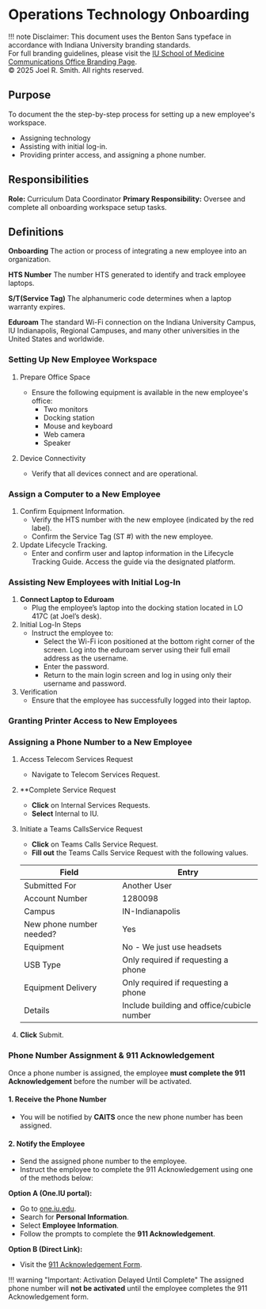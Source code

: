# Operations Technology Onboarding

!!! note Disclaimer:
    This document uses the Benton Sans typeface in accordance with Indiana University branding standards.  
    For full branding guidelines, please visit the [IU School of Medicine Communications Office Branding Page](https://medicine.iu.edu/brand).  
    © 2025 Joel R. Smith. All rights reserved.

## Purpose

To document the the step-by-step process for setting up a new employee's workspace.

- Assigning technology
- Assisting with initial log-in.  
- Providing printer access, and assigning a phone number.

## Responsibilities

**Role:** Curriculum Data Coordinator
**Primary Responsibility:** Oversee and complete all onboarding workspace setup tasks.

## Definitions

**Onboarding**
The action or process of integrating a new employee into an organization.

**HTS Number**
The number HTS generated to identify and track employee laptops.

**S/T(Service Tag)**
The alphanumeric code determines when a laptop warranty expires.

**Eduroam**
The standard Wi-Fi connection on the Indiana University Campus, IU Indianapolis, Regional Campuses, and many other universities in the United States and worldwide.

### Setting Up New Employee Workspace

1. Prepare Office Space
   - Ensure the following equipment is available in the new employee's office:
      - Two monitors
      - Docking station
      - Mouse and keyboard
      - Web camera
      - Speaker

2. Device Connectivity
   - Verify that all devices connect and are operational.

### Assign a Computer to a New Employee

1. Confirm Equipment Information.
   - Verify the HTS number with the new employee (indicated by the red label).
   - Confirm the Service Tag (ST #) with the new employee.
2. Update Lifecycle Tracking.
   - Enter and confirm user and laptop information in the Lifecycle Tracking Guide. Access the guide via the designated platform.

### Assisting New Employees with Initial Log-In

1. **Connect Laptop to Eduroam**
   - Plug the employee’s laptop into the docking station located in LO 417C (at Joel’s desk).<!--this step is no longer necessary, employees sign into eduroam instead.-->
2. Initial Log-In Steps
   - Instruct the employee to:
     - Select the Wi-Fi icon positioned at the bottom right corner of the screen. Log into the eduroam server using their full email address as the username.
     - Enter the password.
     - Return to the main login screen and log in using only their username and password.
3. Verification
   - Ensure that the employee has successfully logged into their laptop.

### Granting Printer Access to New Employees

<!-- This entire section is outdated.  The Merb has new instructions>
1.	Access the Printer Directory
o	Click on the Search bar and type Run.
2.	For Long Hall
o	Type \\IU-OTA-PRNT01 and press Enter.
o	In the IU-OTA-PRNT01 window, type 191225-LOMailRoom in the search field (top right) and press Enter.
o	Double-click on 191225-LOMailRoom.
3.	For Med Sci
o	Type \\ ewa-prnp14.ads.iu.edu and press Enter.
o	 type IN_DMSE_MS122K in the search field (top right) and press Enter.
o	Double-click on IN_DMSE_MS122K.
4.	For Main Office – Med Sci
o	Type \\ewa-prnp14.ads.iu.edu and press Enter.
o	In the IU-OTA-PRNT01 window, type 206375-MS164 in the search field (top right) and press Enter.
o	Double-click on 206375-MS164.
5.	Confirmation of Access
o	Verify that the employee now has printer access.
o	If the employee does not have access, contact htshelp@iu.edu for assistance.-->
### Assigning a Phone Number to a New Employee

1. Access Telecom Services Request
     - Navigate to Telecom Services Request.
2. **Complete Service Request
     - **Click** on Internal Services Requests.
     - **Select** Internal to IU.
3. Initiate a Teams CallsService Request
   - **Click** on Teams Calls Service Request.
   - **Fill out** the Teams Calls Service Request with the following values.

    | Field| Entry|
    |------|------|
    |Submitted For| Another User|
    |Account Number| 1280098|
    |Campus| IN-Indianapolis|
    |New phone number needed?|Yes|
    |Equipment| No - We just use headsets|
    |USB Type| Only required if requesting a phone|
    |Equipment Delivery| Only required if requesting a phone|
    |Details| Include building and office/cubicle number|

4. **Click** Submit.

### Phone Number Assignment & 911 Acknowledgement

Once a phone number is assigned, the employee **must complete the 911 Acknowledgement** before the number will be activated.

#### 1. Receive the Phone Number

- You will be notified by **CAITS** once the new phone number has been assigned.

#### 2. Notify the Employee

- Send the assigned phone number to the employee.
- Instruct the employee to complete the 911 Acknowledgement using one of the methods below:

**Option A (One.IU portal):**

- Go to [one.iu.edu](https://one.iu.edu).
- Search for **Personal Information**.
- Select **Employee Information**.
- Follow the prompts to complete the **911 Acknowledgement**.

**Option B (Direct Link):**

- Visit the [911 Acknowledgement Form](https://iunetworks-fireform.eas.iu.edu/online/form/authen/e911).

!!! warning "Important: Activation Delayed Until Complete"
    The assigned phone number will **not be activated** until the employee completes the 911 Acknowledgement form.
